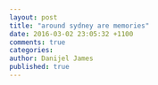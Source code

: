 ```yaml
---
layout: post
title: "around sydney are memories"
date: 2016-03-02 23:05:32 +1100
comments: true
categories: 
author: Danijel James
published: true
---
```

